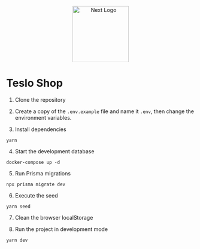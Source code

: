 <p align="center">
  <a href="https://nextjs.org" target="blank"><img src="https://assets.vercel.com/image/upload/v1662130559/nextjs/Icon_light_background.png" alt="Next Logo" width="150" /></a>
</p>

# Teslo Shop

1. Clone the repository

2. Create a copy of the `.env.example` file and name it `.env`, then change the environment variables.

3. Install dependencies

```
yarn
```

4.  Start the development database

```
docker-compose up -d
```

5. Run Prisma migrations

```
npx prisma migrate dev
```

6. Execute the seed

```
yarn seed
```

7. Clean the browser localStorage

8. Run the project in development mode

```
yarn dev
```
